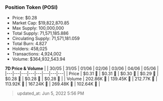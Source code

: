 
  ### Position Token (POSI)
  - Price: $0.28
  - Market Cap: $19,822,870.85
  - Max Supply: 100,000,000
  - Total Supply: 71,571,185.886
  - Circulating Supply: 71,571,181.059
  - Total Burn: 4.827
  - Holders: 458,025
  - Transactions: 4,924,002
  - Volume: $364,932,543.94

  **7D Price & Volume**
  | | 30&#x2F;05 | 31&#x2F;05 | 01&#x2F;06 | 02&#x2F;06 | 03&#x2F;06 | 04&#x2F;06 | 05&#x2F;06 |
  |---|---|---|---|---|---|---|---|
  | Price | $0.31 🔻 | $0.31 🔻 | $0.30 🔻 | $0.29 🔻 | $0.28 🔻 | $0.28 🔻 | $0.28 🔻 |
  | Volume | 202.86K 🚀 | 139.45K 🔻 | 212.77K 🚀 | 113.92K 🔻 | 167.24K 🚀 | 269.48K 🚀 | 102.64K 🔻 |

  > updated_at: Jun 5, 2022 5:56 PM
